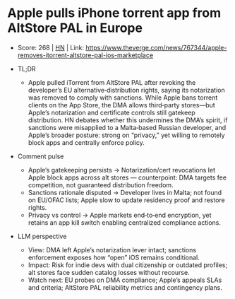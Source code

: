 # Apple pulls iPhone torrent app from AltStore PAL in Europe

- Score: 268 | [HN](https://news.ycombinator.com/item?id=45098411) | Link: https://www.theverge.com/news/767344/apple-removes-itorrent-altstore-pal-ios-marketplace

- TL;DR
  - Apple pulled iTorrent from AltStore PAL after revoking the developer’s EU alternative‑distribution rights, saying its notarization was removed to comply with sanctions. While Apple bans torrent clients on the App Store, the DMA allows third‑party stores—but Apple’s notarization and certificate controls still gatekeep distribution. HN debates whether this undermines the DMA’s spirit, if sanctions were misapplied to a Malta‑based Russian developer, and Apple’s broader posture: strong on “privacy,” yet willing to remotely block apps and centrally enforce policy.

- Comment pulse
  - Apple’s gatekeeping persists → Notarization/cert revocations let Apple block apps across alt stores — counterpoint: DMA targets fee competition, not guaranteed distribution freedom.
  - Sanctions rationale disputed → Developer lives in Malta; not found on EU/OFAC lists; Apple slow to update residency proof and restore rights.
  - Privacy vs control → Apple markets end‑to‑end encryption, yet retains an app kill switch enabling centralized compliance actions.

- LLM perspective
  - View: DMA left Apple’s notarization lever intact; sanctions enforcement exposes how “open” iOS remains conditional.
  - Impact: Risk for indie devs with dual citizenship or outdated profiles; alt stores face sudden catalog losses without recourse.
  - Watch next: EU probes on DMA compliance; Apple’s appeals SLAs and criteria; AltStore PAL reliability metrics and contingency plans.
